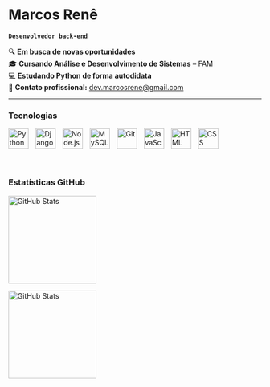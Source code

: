 # Marcos Renê 

**`Desenvolvedor back-end`**

🔍 **Em busca de novas oportunidades**  
🎓 **Cursando Análise e Desenvolvimento de Sistemas** – FAM  
💻 **Estudando Python de forma autodidata**  
📧 **Contato profissional:** [dev.marcosrene@gmail.com](mailto:dev.marcosrene@gmail.com)  

---

### Tecnologias

<div>
  <img 
    align="center" 
    alt="Python"
    title="Python"
    width="40px" 
    style="padding-right: 10px;" 
    src="https://cdn.jsdelivr.net/gh/devicons/devicon@latest/icons/python/python-original.svg" 
  />
  <img 
    align="center" 
    alt="Django"
    title="Django"
    width="40px" 
    style="padding-right: 10px;" 
    src="https://cdn.jsdelivr.net/gh/devicons/devicon/icons/django/django-plain.svg" 
  />
  <img 
    align="center" 
    alt="Node.js"
    title="Node.js"
    width="40px" 
    style="padding-right: 10px;" 
    src="https://cdn.jsdelivr.net/gh/devicons/devicon@latest/icons/nodejs/nodejs-original.svg" 
  />
  <img 
    align="center" 
    alt="MySQL"
    title="MySQL"
    width="40px" 
    style="padding-right: 10px;" 
    src="https://cdn.jsdelivr.net/gh/devicons/devicon@latest/icons/mysql/mysql-original.svg" 
  />
  <img 
    align="center" 
    alt="Git"
    title="Git"
    width="40px" 
    style="padding-right: 10px;" 
    src="https://cdn.jsdelivr.net/gh/devicons/devicon@latest/icons/git/git-original.svg" 
  />
  <img 
    align="center" 
    alt="JavaScript"
    title="JavaScript"
    width="40px" 
    style="padding-right: 10px;" 
    src="https://cdn.jsdelivr.net/gh/devicons/devicon@latest/icons/javascript/javascript-original.svg" 
  />
  <img 
    align="center" 
    alt="HTML"
    title="HTML"
    width="40px" 
    style="padding-right: 10px;" 
    src="https://cdn.jsdelivr.net/gh/devicons/devicon@latest/icons/html5/html5-original.svg" 
  />
  <img 
    align="center" 
    alt="CSS"
    title="CSS"
    width="40px" 
    style="padding-right: 10px;" 
    src="https://cdn.jsdelivr.net/gh/devicons/devicon@latest/icons/css3/css3-original.svg" 
  />
</div>

<br/>
<br/>

### Estatísticas GitHub

<div>
  <img 
    align="center" 
    alt="GitHub Stats" 
    height="175" 
    style="padding-right: 10px;" 
    src="https://github-readme-stats.vercel.app/api?username=marcosreneGIT&show_icons=true&theme=dark&include_all_commits=true&custom_title=Estatísticas&locale=pt-br" 
  />

  <img 
    align="center" 
    alt="GitHub Stats" 
    height="175" 
    src="https://github-readme-stats.vercel.app/api/top-langs/?username=marcosreneGIT&theme=dark&layout=compact&custom_title=Linguagens&langs_count=9" 
  />
</div>
